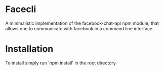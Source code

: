 # Facecli
A minimalistic implementation of the facebook-chat-api npm module, that allows one to communicate with facebook in a command line interface.

# Installation
To install simply run 'npm install' in the root directory
